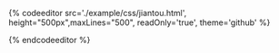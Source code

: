 {% codeeditor   src='./example/css/jiantou.html', height="500px",maxLines="500", readOnly='true', theme='github' %}

{% endcodeeditor %}

